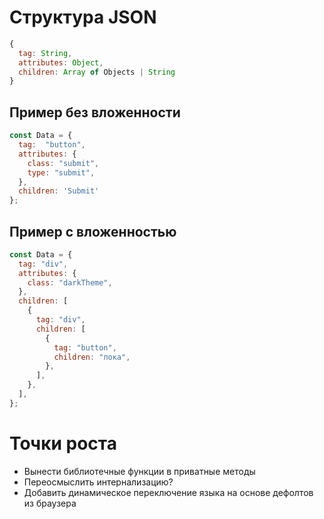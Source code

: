 # Структура JSON
``` javascript
{
  tag: String,  
  attributes: Object,
  children: Array of Objects | String
}
```

## Пример без вложенности
```javascript
const Data = {
  tag:  "button",
  attributes: {
    class: "submit",
    type: "submit",
  },
  children: 'Submit'
};
```
## Пример с вложенностью
```javascript
const Data = {
  tag: "div",
  attributes: {
    class: "darkTheme",
  },
  children: [
    {
      tag: "div",
      children: [
        {
          tag: "button",
          children: "пока",
        },
      ],
    },
  ],
};
```

# Точки роста
- Вынести библиотечные функции в приватные методы
- Переосмыслить интернализацию?
- Добавить динамическое переключение языка на основе дефолтов из браузера
